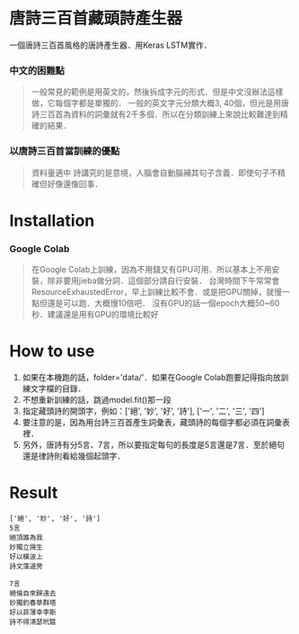 # 唐詩三百首藏頭詩產生器
一個唐詩三百首風格的唐詩產生器．用Keras LSTM實作．
### 中文的困難點
> 一般常見的範例是用英文的，然後拆成字元的形式．但是中文沒辦法這樣做，它每個字都是單獨的．
> 一般的英文字元分類大概3, 40個，但光是用唐詩三百首為資料的詞彙就有2千多個．所以在分類訓練上來說比較難達到精確的結果．

### 以唐詩三百首當訓練的優點
> 資料量適中
> 詩講究的是意境，人腦會自動腦補其句子含義．即使句子不精確但好像還像回事．


# Installation

### Google Colab
> 在Google Colab上訓練，因為不用錢又有GPU可用．所以基本上不用安裝，除非要用jieba做分詞．這個部分請自行安裝．
> 台灣時間下午常常會ResourceExhaustedError，早上訓練比較不會．或是把GPU關掉，就慢一點但還是可以跑．大概慢10倍吧．
> 沒有GPU的話一個epoch大概50~60秒．建議還是用有GPU的環境比較好


# How to use

1. 如果在本機跑的話，folder='data/'．如果在Google Colab跑要記得指向放訓練文字檔的目錄．
2. 不想重新訓練的話，跳過model.fit()那一段
3. 指定藏頭詩的開頭字，例如：['絕', '妙', '好', '詩'], ['一', '二', '三', '四']
4. 要注意的是，因為用台詩三百首產生詞彙表，藏頭詩的每個字都必須在詞彙表裡．
5. 另外，唐詩有分5言、7言，所以要指定每句的長度是5言還是7言．至於絕句還是律詩則看給幾個起頭字．

# Result
```
['絕', '妙', '好', '詩']
5言
絕頂誰為我
妙獨立揚生
好以橫波上
詩文藻道旁
```
```
7言
絕倫自來歸遠去
妙獨釣春草群塔
好以菲薄幸李斯
詩不得清瑟玳筵
```
